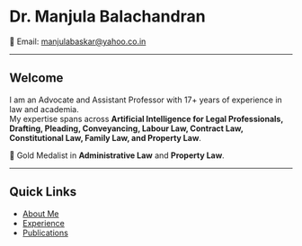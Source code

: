 # Dr. Manjula Balachandran

📧 Email: [manjulabaskar@yahoo.co.in](mailto:manjulabaskar@yahoo.co.in)

---

## Welcome
I am an Advocate and Assistant Professor with 17+ years of experience in law and academia.  
My expertise spans across **Artificial Intelligence for Legal Professionals, Drafting, Pleading, Conveyancing, Labour Law, Contract Law, Constitutional Law, Family Law, and Property Law**.  

🏅 Gold Medalist in **Administrative Law** and **Property Law**.  

---

## Quick Links
- [About Me](about.md)
- [Experience](experience.md)
- [Publications](publications.md)
